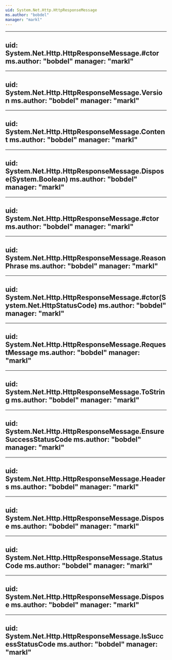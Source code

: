 ```yaml
---
uid: System.Net.Http.HttpResponseMessage
ms.author: "bobdel"
manager: "markl"
---
```


---
uid: System.Net.Http.HttpResponseMessage.#ctor
ms.author: "bobdel"
manager: "markl"
---

---
uid: System.Net.Http.HttpResponseMessage.Version
ms.author: "bobdel"
manager: "markl"
---

---
uid: System.Net.Http.HttpResponseMessage.Content
ms.author: "bobdel"
manager: "markl"
---

---
uid: System.Net.Http.HttpResponseMessage.Dispose(System.Boolean)
ms.author: "bobdel"
manager: "markl"
---

---
uid: System.Net.Http.HttpResponseMessage.#ctor
ms.author: "bobdel"
manager: "markl"
---

---
uid: System.Net.Http.HttpResponseMessage.ReasonPhrase
ms.author: "bobdel"
manager: "markl"
---

---
uid: System.Net.Http.HttpResponseMessage.#ctor(System.Net.HttpStatusCode)
ms.author: "bobdel"
manager: "markl"
---

---
uid: System.Net.Http.HttpResponseMessage.RequestMessage
ms.author: "bobdel"
manager: "markl"
---

---
uid: System.Net.Http.HttpResponseMessage.ToString
ms.author: "bobdel"
manager: "markl"
---

---
uid: System.Net.Http.HttpResponseMessage.EnsureSuccessStatusCode
ms.author: "bobdel"
manager: "markl"
---

---
uid: System.Net.Http.HttpResponseMessage.Headers
ms.author: "bobdel"
manager: "markl"
---

---
uid: System.Net.Http.HttpResponseMessage.Dispose
ms.author: "bobdel"
manager: "markl"
---

---
uid: System.Net.Http.HttpResponseMessage.StatusCode
ms.author: "bobdel"
manager: "markl"
---

---
uid: System.Net.Http.HttpResponseMessage.Dispose
ms.author: "bobdel"
manager: "markl"
---

---
uid: System.Net.Http.HttpResponseMessage.IsSuccessStatusCode
ms.author: "bobdel"
manager: "markl"
---
